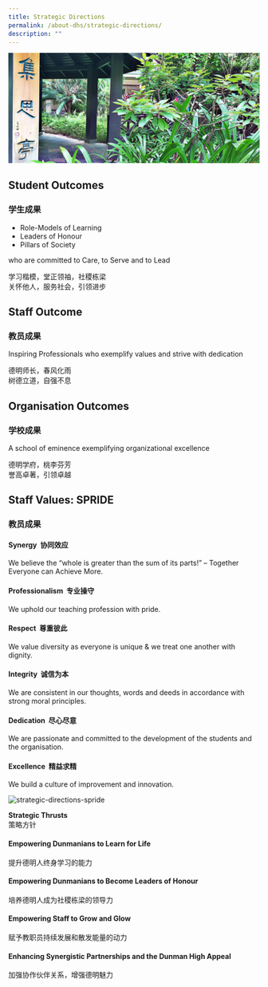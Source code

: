 ```yaml
---
title: Strategic Directions
permalink: /about-dhs/strategic-directions/
description: ""
---
```

![strategic direction](/images/Homepage/masthead-about-strategic.jpg)

## **Student Outcomes**  
### **学生成果**

*   Role-Models of Learning
*   Leaders of Honour
*   Pillars of Society

who are committed to Care, to Serve and to Lead

学习楷模，堂正领袖，社稷栋梁  
关怀他人，服务社会，引领进步


## **Staff Outcome**  
### **教员成果**

Inspiring Professionals who exemplify values and strive with dedication

德明师长，春风化雨  
树德立道，自强不息

## **Organisation Outcomes**  
### **学校成果**

A school of eminence exemplifying organizational excellence

德明学府，桃李芬芳  
誉高卓著，引领卓越

## **Staff Values: SPRIDE**  
### **教员成果**

#### Synergy  协同效应 

We believe the “whole is greater than the sum of its parts!” – Together Everyone can Achieve More.


#### Professionalism  专业操守 

We uphold our teaching profession with pride.


#### Respect  尊重彼此

We value diversity as everyone is unique & we treat one another with dignity.


#### Integrity  诚信为本

We are consistent in our thoughts, words and deeds in accordance with strong moral principles.

#### Dedication  尽心尽意 

We are passionate and committed to the development of the students and the organisation.

#### Excellence  精益求精 

We build a culture of improvement and innovation.

![strategic-directions-spride](https://dunmanhigh.moe.edu.sg/wp-content/uploads/2016/07/strategic-directions-spride-340x340.png "strategic-directions-spride")

**Strategic Thrusts**  
策略方针


#### Empowering Dunmanians to Learn for Life 
提升德明人终身学习的能力  

#### Empowering Dunmanians to Become Leaders of Honour
培养德明人成为社稷栋梁的领导力  

#### Empowering Staff to Grow and Glow
赋予教职员持续发展和散发能量的动力  

#### Enhancing Synergistic Partnerships and the Dunman High Appeal
加强协作伙伴关系，增强德明魅力